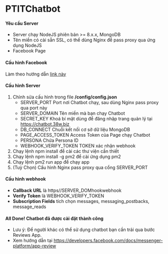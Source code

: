 # PTITChatbot
#### Yêu cầu Server
-   Server chạy NodeJS phiên bản >= 8.x.x, MongoDB
-   Tên miền có cài sẵn SSL, có thể dùng Nginx để pass proxy qua ứng dụng NodeJS
-   Facebook Page
#### Cấu hình Facebook
Làm theo hướng dẫn [link này](https://developers.facebook.com/docs/messenger-platform/)
#### Cấu hình Server
1. Chỉnh sửa cấu hình trong file **/config/config.json**
    - SERVER_PORT           Port nơi Chatbot chạy, sau dùng Nginx pass proxy qua port này
    - SERVER_DOMAIN         Tên miền mà bạn chạy Chatbot
    - SECRET_KEY            Khoá bí mật dùng để đăng nhập trang quản lý tại https://chatbot.38w.biz
    - DB_CONNECT            Chuỗi kết nối cơ sở dữ liệu MongoDB
    - PAGE_ACCESS_TOKEN     Access Token của Page chạy Chatbot
    - PERSONA               Chứa Persona ID
    - WEBHOOK_VERIFY_TOKEN  TOKEN xác nhận webhook
2.  Chạy lệnh npm install để cài các thư viện cần thiết
3.  Chạy lệnh npm install -g pm2 để cài ứng dụng pm2
4.  Chạy lệnh pm2 run app để chạy app
5.  (Tuỳ Chọn) Cấu hình Nginx pass proxy qua cổng SERVER_PORT
#### Cấu hình webhook
-   **Callback URL** là https//SERVER_DOMhookwebhook
-   **Verify Token** là WEBHOOK_VERIFY_TOKEN
-   **Subscription Fields** tích chọn messages, messaging_postbacks, message_reads
#### All Done! Chatbot đã được cài đặt thành công
* Lưu ý: Để người khác có thể sử dụng chatbot bạn cần trải qua bước Reviews App.
* Xem hướng dẫn tại <https://developers.facebook.com/docs/messenger-platform/app-review>
